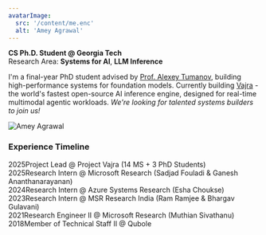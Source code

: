 ```yaml
---
avatarImage:
  src: '/content/me.enc'
  alt: 'Amey Agrawal'
---
```


<div class="intro-section">
  <div class="intro-text">
    <strong>CS Ph.D. Student @ Georgia Tech</strong></br>
    Research Area: <strong>Systems for AI</strong>, <strong>LLM Inference</strong>
    <p>I'm a final-year PhD student advised by <a href="https://faculty.cc.gatech.edu/~atumanov/">Prof. Alexey Tumanov</a>, building high-performance systems for foundation models. Currently building <a href="https://project-vajra.github.io">Vajra</a> - the world's fastest open-source AI inference engine, designed for real-time multimodal agentic workloads. <em>We're looking for talented systems builders to join us!</em></p>
  </div>
  <img src="/content/me.enc" alt="Amey Agrawal" class="intro-image" />
</div>

### Experience Timeline

<div class="experience-timeline">
<div class="timeline-item">
  <span class="year">2025</span><span class="role">Project Lead</span> @ Project Vajra <span class="detail">(14 MS + 3 PhD Students)</span>
</div>
<div class="timeline-item">
  <span class="year">2025</span><span class="role">Research Intern</span> @ Microsoft Research <span class="detail">(Sadjad Fouladi & Ganesh Ananthanarayanan)</span>
</div>
<div class="timeline-item">
  <span class="year">2024</span><span class="role">Research Intern</span> @ Azure Systems Research   <span class="detail">(Esha Choukse)</span>
</div>
<div class="timeline-item">
  <span class="year">2023</span><span class="role">Research Intern</span> @ MSR Research India <span class="detail">(Ram Ramjee & Bhargav Gulavani)</span>
</div>
<div class="timeline-item">
  <span class="year">2021</span><span class="role">Research Engineer II </span> @ Microsoft Research <span class="detail">(Muthian Sivathanu)</span>
</div>
<div class="timeline-item">
  <span class="year">2018</span><span class="role">Member of Technical Staff II </span> @ Qubole
</div>
</div>
